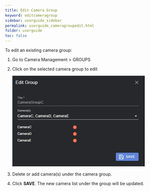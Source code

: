 ```yaml
---
title: Edit Camera Group
keyword: editcameragroup
sidebar: userguide_sidebar
permalink: userguide_cameragroupedit.html
folder: userguide
toc: false
---
```


To edit an existing camera group:

1. Go to Camera Management > GROUPS

2. Click on the selected camera group to edit

   ![](images/userguide/cameragroupedit.jpg)

3. Delete or add camera(s) under the camera group.

4. Click **SAVE**. The new camera list under the group will be updated.

